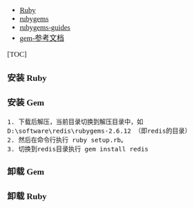 <span  style="font-family: Simsun,serif; font-size: 17px; ">

- [Ruby](https://rubyinstaller.org/downloads/)
- [rubygems](https://rubygems.org/pages/download)
- [rubygems-guides](https://guides.rubygems.org)
- [gem-参考文档](https://blog.csdn.net/DayDreamingBoy/article/details/6455353)

[TOC]

### 安装 Ruby

### 安装 Gem

~~~
1. 下载后解压，当前目录切换到解压目录中，如 D:\software\redis\rubygems-2.6.12 （即redis的目录）
2. 然后在命令行执行 ruby setup.rb。
3. 切换到redis目录执行 gem install redis
~~~

### 卸载 Gem

### 卸载 Ruby

</span>